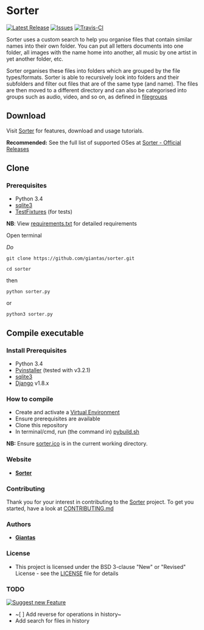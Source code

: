 # Sorter

[![Latest Release](https://img.shields.io/github/release/giantas/sorter.svg?maxAge=2592001)](https://github.com/giantas/sorter/releases/latest)
[![Issues](https://img.shields.io/github/issues-raw/giantas/sorter/website.svg)](https://github.com/giantas/sorter/issues)
[![Travis-CI](https://img.shields.io/travis/giantas/sorter.svg?maxAge=2592000)](https://travis-ci.org/giantas/sorter)

Sorter uses a custom search to help you organise files that contain similar names into their own folder. You can put all letters documents into one folder, all images with the name home into another, all music by one artist in yet another folder, etc. 

Sorter organises these files into folders which are grouped by the file types/formats. Sorter is able to recursively look into folders and their subfolders and filter out files that are of the same type (and name). The files are then moved to a different directory and can also be categorised into groups such as audio, video, and so on, as defined in [filegroups](filegroups.py)


## Download
Visit [Sorter](http://giantas.github.io/sorter) for features, download and usage tutorials.

**Recommended:** See the full list of supported OSes at [Sorter - Official Releases](https://github.com/giantas/sorter/releases/latest)


## Clone

### Prerequisites 
* Python 3.4
* [sqlite3](http://www.sqlite.org/download.html)
* [TestFixtures](https://testfixtures.readthedocs.io/en/latest/index.html) (for tests)

**NB**: View [requirements.txt](requirements.txt) for detailed requirements

Open terminal

*Do*

`git clone https://github.com/giantas/sorter.git`

`cd sorter`

then 

```
python sorter.py
```

or 

```
python3 sorter.py
```

## Compile executable

### Install Prerequisites
* Python 3.4
* [Pyinstaller](http://www.pyinstaller.org/) (tested with v3.2.1)
* [sqlite3](http://www.sqlite.org/download.html)
* [Django](https://www.djangoproject.com/download/) v1.8.x

### How to compile
* Create and activate a [Virtual Environment](http://python-guide-pt-br.readthedocs.io/en/latest/dev/virtualenvs/)
* Ensure prerequisites are available
* Clone this repository
* In terminal/cmd, run (the command in) [pybuild.sh](pybuild.sh)

**NB:** Ensure [sorter.ico](assets/sorter.ico) is in the current working directory.


### Website
* **[Sorter](https://giantas.github.io/sorter)**


### Contributing

Thank you for your interest in contributing to the [Sorter](https://github.com/giantas/sorter) project. To get you started, have a look at [CONTRIBUTING.md](CONTRIBUTING.md)


### Authors

* **[Giantas](https://github.com/giantas)** 


### License

* This project is licensed under the BSD 3-clause "New" or "Revised" License - see the [LICENSE](LICENSE) file for details


### TODO

[![Suggest new Feature](https://img.shields.io/badge/suggest-new-brightgreen.svg)](https://github.com/giantas/sorter/issues/new)

- ~[ ] Add reverse for operations in history~
- Add search for files in history
